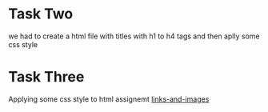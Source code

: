 # Task Two

<p> we had to create a html file with titles with h1 to h4 tags and then aplly some css style </p>

# Task Three

<p> Applying some css style to html assignemt <a href=".../HTML/HTML_ASSIGNMENTS/links-and-images">links-and-images</a></p>
